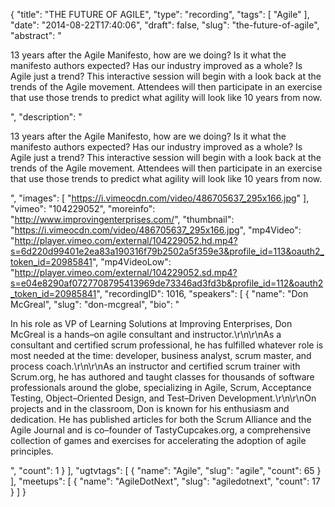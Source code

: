 {
  "title": "THE FUTURE OF AGILE",
  "type": "recording",
  "tags": [
    "Agile"
  ],
  "date": "2014-08-22T17:40:06",
  "draft": false,
  "slug": "the-future-of-agile",
  "abstract": "<p>13 years after the Agile Manifesto, how are we doing? Is it what the manifesto authors expected? Has our industry improved as a whole? Is Agile just a trend? This interactive session will begin with a look back at the trends of the Agile movement. Attendees will then participate in an exercise that use those trends to predict what agility will look like 10 years from now.</p>",
  "description": "<p>13 years after the Agile Manifesto, how are we doing? Is it what the manifesto authors expected? Has our industry improved as a whole? Is Agile just a trend? This interactive session will begin with a look back at the trends of the Agile movement. Attendees will then participate in an exercise that use those trends to predict what agility will look like 10 years from now.</p>",
  "images": [
    "https://i.vimeocdn.com/video/486705637_295x166.jpg"
  ],
  "vimeo": "104229052",
  "moreinfo": "http://www.improvingenterprises.com/",
  "thumbnail": "https://i.vimeocdn.com/video/486705637_295x166.jpg",
  "mp4Video": "http://player.vimeo.com/external/104229052.hd.mp4?s=6d220d99401e2ea83a190316f79b2502a5f359e3&profile_id=113&oauth2_token_id=20985841",
  "mp4VideoLow": "http://player.vimeo.com/external/104229052.sd.mp4?s=e04e8290af0727708795413969de73346ad3fd3b&profile_id=112&oauth2_token_id=20985841",
  "recordingID": 1016,
  "speakers": [
    {
      "name": "Don McGreal",
      "slug": "don-mcgreal",
      "bio": "<p>In his role as VP of Learning Solutions at Improving Enterprises, Don McGreal is a hands–on agile consultant and instructor.\r\n\r\nAs a consultant and certified scrum professional, he has fulfilled whatever role is most needed at the time: developer, business analyst, scrum master, and process coach.\r\n\r\nAs an instructor and certified scrum trainer with Scrum.org, he has authored and taught classes for thousands of software professionals around the globe, specializing in Agile, Scrum, Acceptance Testing, Object–Oriented Design, and Test–Driven Development.\r\n\r\nOn projects and in the classroom, Don is known for his enthusiasm and dedication. He has published articles for both the Scrum Alliance and the Agile Journal and is co–founder of TastyCupcakes.org, a comprehensive collection of games and exercises for accelerating the adoption of agile principles.</p>",
      "count": 1
    }
  ],
  "ugtvtags": [
    {
      "name": "Agile",
      "slug": "agile",
      "count": 65
    }
  ],
  "meetups": [
    {
      "name": "AgileDotNext",
      "slug": "agiledotnext",
      "count": 17
    }
  ]
}